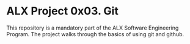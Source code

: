 <h1>ALX Project 0x03. Git</h1>
<p>This repository is a mandatory part of the ALX Software Engineering Program. 
The project walks through the basics of using git and github.</p>
